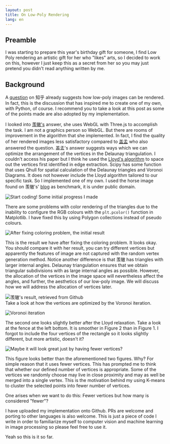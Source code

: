 ```yaml
---
layout: post
title: On Low-Poly Rendering
lang: en
---
```


## Preamble
I was starting to prepare this year's birthday gift for someone, I find Low Poly rendering an artistic gift for her who "likes" arts, so I decided to work on this, however I just keep this as a secret from her so you may just pretend you didn't read anything written by me.

## Background
A [question](http://www.zhihu.com/question/29856775) on 知乎 already suggests how low-poly images can be rendered. In fact, this is the discussion that has inspired me to create one of my own, with Python, of course. I recommend you to take a look at this post as some of the points made are also adopted by my implementation.

I looked into [羡辙's](https://github.com/Ovilia/Polyvia) answer, she uses WebGL with Three.js to accomplish the task. I am not a graphics person so WebGL. But there are rooms of improvement in the algorithm that she implemented. In fact, I find the quality of her rendered images less satisfactory compared to [盖孟]() who also answered the question. 盖孟's answer suggests ways which we can optimize the arrangement of the vertices in the Delaunay triangulation. I couldn't access his paper but I think he used the [Lloyd's algorithm](https://en.wikipedia.org/wiki/Lloyd's_algorithm) to space out the vertices first identified in edge extraction. Scipy has some function that uses Qhull for spatial calculation of the Delaunay triangles and Voronoi Diagrams. It does not however include the Lloyd algorithm tailored to our specific task. So I implemented one of my own. I used the horse image found on 羡辙's' [blog](http://zhangwenli.com/Polyvia/image.html) as benchmark, it is under public domain.

![Start coding! Some initial progress I made](https://farm1.staticflickr.com/631/21972752350_f787f7bf81_b.jpg)  

There are some problems with color rendering of the triangles due to the inability to configure the RGB colours with the `plt.pcolor()` function in Matplotlib. I have fixed this by using Polygon collections instead of pseudo colours.

![After fixing coloring problem, the initial result](https://farm1.staticflickr.com/665/22134795806_dd741162e9_b.jpg)  

This is the result we have after fixing the coloring problem. It looks okay. You should compare it with her result, you can try different vertices but apparently the features of image are not captured with the random vertex generation method. Notice another difference is that 羡辙 has triangles with larger internal angles. Delaunay triangulation ensures that we obtain triangular subdivisions with as large internal angles as possible. However, the allocation of the vertices in the image space will nevertheless affect the angles, and further, the aesthetics of our low-poly image. We will discuss how we will address the allocation of vertices later.

![羡辙's result, retrieved from Github](https://raw.githubusercontent.com/Ovilia/Polyvia/gh-pages/src/img/3.png)   
Take a look at how the vertices are optimized by the Voronoi iteration.

![Voronoi iteration](https://farm1.staticflickr.com/703/21537993264_cf00fc680e_o.png)

The second one looks slightly better after the Lloyd relaxation. Take a look at the fence at the left bottom. It is smoother in Figure 2 than in Figure 1. I forgot to include the four vertices of the rectangle so it looks slightly different, but more artistic, doesn't it?

![Maybe it will look great just by having fewer vertices?](https://farm6.staticflickr.com/5742/21973225448_98b8319ff8_b.jpg)

This figure looks better than the aforementioned two figures. Why? For simple reason that it uses fewer vertices. This has prompted me to think that whether our defined number of vertices is appropriate. Some of the vertices we randomly choose may live in close proximity and may as well be merged into a single vertex. This is the motivation behind my using K-means to cluster the selected points into fewer number of vertices.

One arises when we want to do this: Fewer vertices but how many is considered "fewer"?





I have uploaded my implementation onto Github. PRs are welcome and porting to other languages is also welcome. This is just a piece of code I write in order to familiarize myself to computer vision and machine learning in image processing so please feel free to use it.


Yeah so this is it so far.
